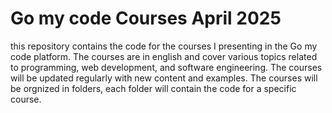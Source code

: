 # Go my code Courses April 2025

this repository contains the code for the courses I presenting in the Go my code platform. The courses are in english and cover various topics related to programming, web development, and software engineering.
The courses will be updated regularly with new content and examples.
The courses will be orgnized in folders, each folder will contain the code for a specific course.
